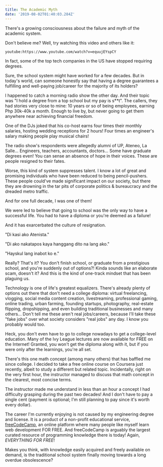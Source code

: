 ```yaml
---
title: The Academic Myth
date: '2019-08-02T01:40:03.284Z'
---
```


There's a growing consciousness about the failure and myth of the academic system.

Don't believe me? Well, try watching this video and others like it:

`youtube:https://www.youtube.com/watch?v=equujEYspCY`

In fact, some of the top tech companies in the US have stopped requiring degrees.

Sure, the school system might have worked for a few decades. But in today's world,
can someone honestly say that having a degree guarantees a fulfilling and well-paying
job/career for the majority of its holders?

I happened to catch a morning radio show the other day. And their topic was "I hold
a degree from a top school but my pay is s\*\*t". The callers, they had stories very
close to mine: 10 years or so of being employees, earning Php 30k-40k a month. Enough
to live by, but never going to get them anywhere near achieving financial freedom.

One of the DJs joked that his co-host earns four times their monthly salaries, hosting
wedding receptions for 2 hours! Four times an engineer's salary making people play
musical chairs!

The radio show's respondents were allegedly alumni of UP, Ateneo, La Salle...
Engineers, teachers, accountants, doctors... Some have graduate degrees even! You
can sense an absence of hope in their voices. These are people resigned to their
fates.

Worse, this kind of system suppresses talent. I know a lot of great and promising
individuals who have been reduced to being pencil-pushers. These people could've
made significant impact on our society, but there they are drowning in the tar pits
of corporate politics & bureaucracy and the dreaded metro traffic.

And for one full decade, I was one of them!

We were led to believe that going to school was the only way to have a successful
life. You had to have a diploma or you're deemed as a failure!

And it has exarcerbated the culture of resignation.

"Di kasi ako Atenista."

"Di ako nakatapos kaya hanggang dito na lang ako."

"Hayskul lang inabot ko e."

Really? That's it? You don't finish school, or graduate from a prestigious school,
and you're suddenly out of options?! Kinda sounds like an elaborate scam, doesn't
it? And this is the kind of one-track mindset that has been plaguing us.

Technology is one of life's greatest equalizers. There's already plenty of options
out there that don't need a college diploma: virtual freelancing, vlogging, social
media content creation, livestreaming, professional gaming, online trading, urban
farming, founding startups, photography, real-estate flipping, dropshipping, and
even building traditional businesses and many others... Don't tell me these aren't
real jobs/careers, because I'll take these "fake jobs" over what society considers
"real jobs" any day. I know you probably would too.

Heck, you don't even have to go to college nowadays to get a college-level
education. Many of the Ivy League lectures are now available for FREE on the Internet!
Granted, you won't get the diploma along with it, but if you were only after the
learnings, you're all set.

There's this one math concept (among many others) that has baffled me since college.
I decided to take a free online course on Coursera just recently, albeit to study
a different but related topic. Incidentally, right on the very first hour, the instructor
managed to discuss that math concept in the clearest, most concise terms.

The instructor made me understand in less than an hour a concept I had difficulty
grasping during the past two decades! And I don't have to pay a single cent (payment
is optional; I'm still planning to pay since it's worth every dollar).

The career I'm currently enjoying is not caused by my engineering degree and license.
It is a product of a non-profit educational service, [freeCodeCamp](https://www.freecodecamp.org),
an online platform where many people like myself learn web development FOR FREE.
And freeCodeCamp is arguably the largest curated resource of programming knowledge
there is today! Again, _EVERYTHING FOR FREE_!

Makes you think, with knowledge easily acquired and freely available on demand, is
the traditional school system finally moving towards a long overdue obsolescence?
